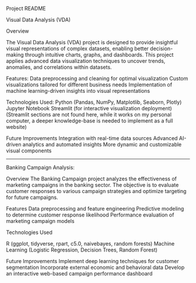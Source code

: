 Project README

Visual Data Analysis (VDA)

Overview

The Visual Data Analysis (VDA) project is designed to provide insightful visual representations of complex datasets, 
enabling better decision-making through intuitive charts, graphs, and dashboards. This project applies advanced data 
visualization techniques to uncover trends, anomalies, and correlations within datasets.

Features:
Data preprocessing and cleaning for optimal visualization
Custom visualizations tailored for different business needs
Implementation of machine learning-driven insights into visual representations

Technologies Used:
Python (Pandas, NumPy, Matplotlib, Seaborn, Plotly)
Jupyter Notebook
Streamlit (for interactive visualization deployment)
(Streamlit sections are not found here, while it works on my personal computer, a deeper knowledge-base is needed to implement as a full website)

Future Improvements
Integration with real-time data sources
Advanced AI-driven analytics and automated insights
More dynamic and customizable visual components

______________________________________________________________________________________________________________________________
Banking Campaign Analysis:

Overview
The Banking Campaign project analyzes the effectiveness of marketing campaigns in the banking sector. 
The objective is to evaluate customer responses to various campaign strategies and optimize targeting for future campaigns.

Features
Data preprocessing and feature engineering
Predictive modeling to determine customer response likelihood
Performance evaluation of marketing campaign models

Technologies Used

R (ggplot, tidyverse, rpart, c5.0, naivebayes, random forests)
Machine Learning (Logistic Regression, Decision Trees, Random Forest)

Future Improvements
Implement deep learning techniques for customer segmentation
Incorporate external economic and behavioral data
Develop an interactive web-based campaign performance dashboard
